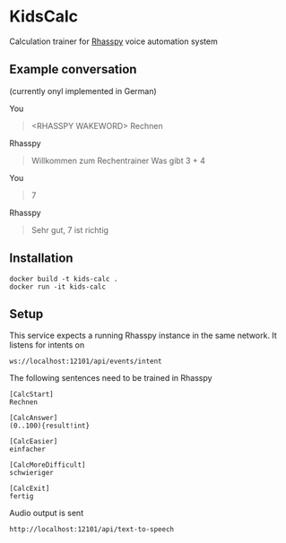 # KidsCalc
Calculation trainer for [Rhasspy](https://rhasspy.readthedocs.io/) voice automation system

## Example conversation
(currently onyl implemented in German)

You
> \<RHASSPY WAKEWORD\>
Rechnen

Rhasspy
> Willkommen zum Rechentrainer
Was gibt 3 + 4

You
> 7

Rhasspy
> Sehr gut, 7 ist richtig

## Installation

    docker build -t kids-calc .    
	docker run -it kids-calc
## Setup
This service expects a running Rhasspy instance in the same network. It listens for intents on 

    ws://localhost:12101/api/events/intent
   
The following sentences need to be trained in Rhasspy

    [CalcStart]
	Rechnen

	[CalcAnswer]
	(0..100){result!int}

	[CalcEasier]
	einfacher

	[CalcMoreDifficult]
	schwieriger

	[CalcExit]
	fertig

Audio output is sent

    http://localhost:12101/api/text-to-speech
